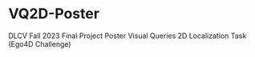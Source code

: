 # VQ2D-Poster
 DLCV Fall 2023  Final Project Poster Visual Queries 2D Localization Task (Ego4D Challenge)
